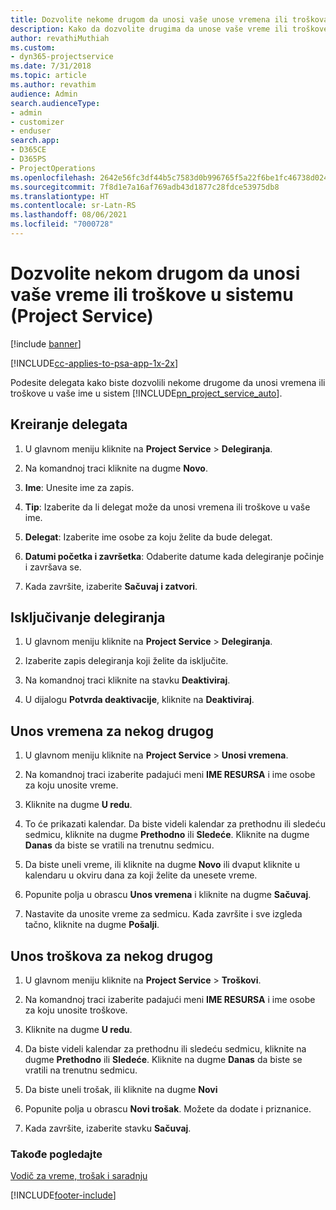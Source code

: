 ```yaml
---
title: Dozvolite nekome drugom da unosi vaše unose vremena ili troškova
description: Kako da dozvolite drugima da unose vaše vreme ili troškove u uslugu Project Service
author: revathiMuthiah
ms.custom:
- dyn365-projectservice
ms.date: 7/31/2018
ms.topic: article
ms.author: revathim
audience: Admin
search.audienceType:
- admin
- customizer
- enduser
search.app:
- D365CE
- D365PS
- ProjectOperations
ms.openlocfilehash: 2642e56fc3df44b5c7583d0b996765f5a22f6be1fc46738d02462d928f833048
ms.sourcegitcommit: 7f8d1e7a16af769adb43d1877c28fdce53975db8
ms.translationtype: HT
ms.contentlocale: sr-Latn-RS
ms.lasthandoff: 08/06/2021
ms.locfileid: "7000728"
---
```

# <a name="allow-someone-else-to-enter-your-time-entry-or-expense-project-service"></a>Dozvolite nekom drugom da unosi vaše vreme ili troškove u sistemu (Project Service)

[!include [banner](../includes/psa-now-project-operations.md)]

[!INCLUDE[cc-applies-to-psa-app-1x-2x](../includes/cc-applies-to-psa-app-1x-2x.md)]

Podesite delegata kako biste dozvolili nekome drugome da unosi vremena ili troškove u vaše ime u sistem [!INCLUDE[pn_project_service_auto](../includes/pn-project-service-auto.md)].  
  
## <a name="create-a-delegate"></a>Kreiranje delegata  
  
1.  U glavnom meniju kliknite na **Project Service** > **Delegiranja**.  
  
2.  Na komandnoj traci kliknite na dugme **Novo**.  
  
3. **Ime**: Unesite ime za zapis.  
  
4. **Tip**: Izaberite da li delegat može da unosi vremena ili troškove u vaše ime.  
  
5. **Delegat**: Izaberite ime osobe za koju želite da bude delegat.  
  
6. **Datumi početka i završetka**: Odaberite datume kada delegiranje počinje i završava se.  
  
7.  Kada završite, izaberite **Sačuvaj i zatvori**.  
  
## <a name="turn-off-delegation"></a>Isključivanje delegiranja  
  
1.  U glavnom meniju kliknite na **Project Service** > **Delegiranja**.  
  
2.  Izaberite zapis delegiranja koji želite da isključite.  
  
3.  Na komandnoj traci kliknite na stavku **Deaktiviraj**.  
  
4.  U dijalogu **Potvrda deaktivacije**, kliknite na **Deaktiviraj**.  
  
## <a name="enter-time-for-someone-else"></a>Unos vremena za nekog drugog  
  
1.  U glavnom meniju kliknite na **Project Service** > **Unosi vremena**.  
  
2.  Na komandnoj traci izaberite padajući meni **IME RESURSA** i ime osobe za koju unosite vreme.  
  
3.  Kliknite na dugme **U redu**.  
  
4.  To će prikazati kalendar. Da biste videli kalendar za prethodnu ili sledeću sedmicu, kliknite na dugme **Prethodno** ili **Sledeće**. Kliknite na dugme **Danas** da biste se vratili na trenutnu sedmicu.  
  
5.  Da biste uneli vreme, ili kliknite na dugme **Novo** ili dvaput kliknite u kalendaru u okviru dana za koji želite da unesete vreme.  
  
6.  Popunite polja u obrascu **Unos vremena** i kliknite na dugme **Sačuvaj**.  
  
7.  Nastavite da unosite vreme za sedmicu. Kada završite i sve izgleda tačno, kliknite na dugme **Pošalji**.  
  
## <a name="enter-expenses-for-someone-else"></a>Unos troškova za nekog drugog  
  
1.  U glavnom meniju kliknite na **Project Service** > **Troškovi**.  
  
2.  Na komandnoj traci izaberite padajući meni **IME RESURSA** i ime osobe za koju unosite troškove.  
  
3.  Kliknite na dugme **U redu**.  
  
4.  Da biste videli kalendar za prethodnu ili sledeću sedmicu, kliknite na dugme **Prethodno** ili **Sledeće**. Kliknite na dugme **Danas** da biste se vratili na trenutnu sedmicu.  
  
5.  Da biste uneli trošak, ili kliknite na dugme **Novi**  
  
6.  Popunite polja u obrascu **Novi trošak**. Možete da dodate i priznanice.  
  
7.  Kada završite, izaberite stavku **Sačuvaj**.  
  
### <a name="see-also"></a>Takođe pogledajte  
 [Vodič za vreme, trošak i saradnju](../psa/time-expense-collaboration-guide.md)


[!INCLUDE[footer-include](../includes/footer-banner.md)]